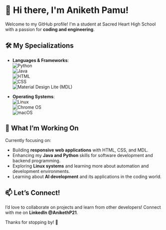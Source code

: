 # 👋 Hi there, I'm Aniketh Pamu!

Welcome to my GitHub profile! I'm a student at Sacred Heart High School with a passion for **coding and engineering**.

## 🛠️ My Specializations
- **Languages & Frameworks**:  
  ![Python](https://img.shields.io/badge/-Python-3776AB?style=flat&logo=python&logoColor=white)  
  ![Java](https://img.shields.io/badge/-Java-007396?style=flat&logo=java&logoColor=white)  
  ![HTML](https://img.shields.io/badge/-HTML5-E34F26?style=flat&logo=html5&logoColor=white)  
  ![CSS](https://img.shields.io/badge/-CSS3-1572B6?style=flat&logo=css3&logoColor=white)  
  ![Material Design Lite (MDL)](https://img.shields.io/badge/-MDL-2196F3?style=flat&logo=material-design&logoColor=white)  

- **Operating Systems**:  
  ![Linux](https://img.shields.io/badge/-Linux-FCC624?style=flat&logo=linux&logoColor=black)  
  ![Chrome OS](https://img.shields.io/badge/-Chrome%20OS-4285F4?style=flat&logo=google-chrome&logoColor=white)  
  ![macOS](https://img.shields.io/badge/-macOS-000000?style=flat&logo=apple&logoColor=white)  

## 🚀 What I’m Working On
Currently focusing on:
- Building **responsive web applications** with HTML, CSS, and MDL.
- Enhancing my **Java and Python** skills for software development and backend programming.
- Exploring **Linux systems** and learning more about automation and development environments.
- Learning about **AI development** and its applications in the coding world.

## 📫 Let’s Connect!
I’d love to collaborate on projects and learn from other developers! Connect with me on **LinkedIn @AnikethP21**.

Thanks for stopping by! 🚀

